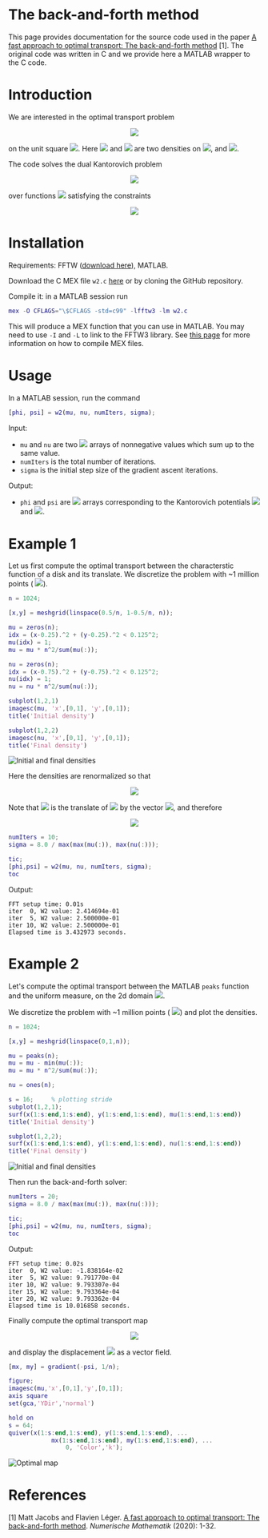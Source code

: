 

# The back-and-forth method

This page provides documentation for the source code used in the paper [A fast approach to optimal transport: The back-and-forth method](https://arxiv.org/pdf/1905.12154.pdf) [1]. The original code was written in C and we provide here a MATLAB wrapper to the C code.



# Introduction


We are interested in the optimal transport problem


<!-- $$
\displaystyle \frac 1 2 W_{\!2}^2(\mu,\!\nu)=\min_{T_{\#}\mu=\nu} \int_{\Omega} \frac 1 2 \lVert T(x)-x\rVert^2 \,\mu(x)dx,
$$ --> 

<div align="center"><img src="https://render.githubusercontent.com/render/math?math=%5Cdisplaystyle%20%5Cfrac%201%202%20W_%7B%5C!2%7D%5E2(%5Cmu%2C%5C!%5Cnu)%3D%5Cmin_%7BT_%7B%5C%23%7D%5Cmu%3D%5Cnu%7D%20%5Cint_%7B%5COmega%7D%20%5Cfrac%201%202%20%5ClVert%20T(x)-x%5CrVert%5E2%20%5C%2C%5Cmu(x)dx%2C"></div>


on the unit square <!-- $\Omega=[0,1]^2$ --> <img src="https://render.githubusercontent.com/render/math?math=%5COmega%3D%5B0%2C1%5D%5E2">. Here <!-- $\mu$ --> <img src="https://render.githubusercontent.com/render/math?math=%5Cmu"> and <!-- $\nu$ --> <img src="https://render.githubusercontent.com/render/math?math=%5Cnu"> are two densities on <!-- $\Omega$ --> <img src="https://render.githubusercontent.com/render/math?math=%5COmega">, and  <!-- $\lVert x-y\rVert^2=(x_1-y_1)^2+(x_2-y_2)^2$ --> <img src="https://render.githubusercontent.com/render/math?math=%5ClVert%20x-y%5CrVert%5E2%3D(x_1-y_1)%5E2%2B(x_2-y_2)%5E2">. 


The code solves the dual Kantorovich problem
<!-- $$
\max_{\phi,\psi} \int_{\Omega} \phi(y)\,\nu(y)dy + \int_{\Omega} \psi(x)\,\mu(x)dx,
$$ --> 

<div align="center"><img src="https://render.githubusercontent.com/render/math?math=%5Cdisplaystyle%20%5Cmax_%7B%5Cphi%2C%5Cpsi%7D%20%5Cint_%7B%5COmega%7D%20%5Cphi(y)%5C%2C%5Cnu(y)dy%20%2B%20%5Cint_%7B%5COmega%7D%20%5Cpsi(x)%5C%2C%5Cmu(x)dx%2C"></div>

over functions <!-- $\phi,\psi\colon\Omega\to\mathbb{R}$ --> <img src="https://render.githubusercontent.com/render/math?math=%5Cphi%2C%5Cpsi%5Ccolon%5COmega%5Cto%5Cmathbb%7BR%7D"> satisfying the constraints


<!-- $$
\displaystyle \phi(y)+\psi(x)\le \frac 1 2 \lVert x-y\rVert^2
$$ --> 

<div align="center"><img src="https://render.githubusercontent.com/render/math?math=%5Cdisplaystyle%20%5Cphi(y)%2B%5Cpsi(x)%5Cle%20%5Cfrac%201%202%20%5ClVert%20x-y%5CrVert%5E2."></div>

# Installation


Requirements: FFTW ([download here](http://www.fftw.org/)), MATLAB.

Download the C MEX file `w2.c` [here](lalala) or by cloning the GitHub repository.

Compile it: in a MATLAB session run
```matlab
mex -O CFLAGS="\$CFLAGS -std=c99" -lfftw3 -lm w2.c 
```
This will produce a MEX function that you can use in MATLAB. You may need to use `-I` and `-L` to link to the FFTW3 library. See [this page](https://www.mathworks.com/help/matlab/matlab_external/build-an-executable-mex-file.html) for more information on how to compile MEX files. 



# Usage

In a MATLAB session, run the command
```matlab
[phi, psi] = w2(mu, nu, numIters, sigma);
```

Input:

* `mu` and `nu` are two <!-- $N\times M$ --> <img src="https://render.githubusercontent.com/render/math?math=N%5Ctimes%20M"> arrays of nonnegative values which sum up to the same value.
* `numIters` is the total number of iterations.
* `sigma` is the initial step size of the gradient ascent iterations.

Output:

* `phi` and `psi` are <!-- $N\times M$ --> <img src="https://render.githubusercontent.com/render/math?math=N%5Ctimes%20M"> arrays corresponding to the Kantorovich potentials <!-- $\phi$ --> <img src="https://render.githubusercontent.com/render/math?math=%5Cphi"> and <!-- $\psi$ --> <img src="https://render.githubusercontent.com/render/math?math=%5Cpsi">. 



Example 1
=========
Let us first compute the optimal transport between the characterstic function of a disk and its translate. We discretize the problem with ~1 million points (<!-- $1024\times 1024$ --> <img src="https://render.githubusercontent.com/render/math?math=1024%5Ctimes%201024">).

```matlab
n = 1024;

[x,y] = meshgrid(linspace(0.5/n, 1-0.5/n, n));

mu = zeros(n);
idx = (x-0.25).^2 + (y-0.25).^2 < 0.125^2;
mu(idx) = 1;
mu = mu * n^2/sum(mu(:));

nu = zeros(n);
idx = (x-0.75).^2 + (y-0.75).^2 < 0.125^2;
nu(idx) = 1;
nu = nu * n^2/sum(nu(:));

subplot(1,2,1)
imagesc(mu, 'x',[0,1], 'y',[0,1]);
title('Initial density')

subplot(1,2,2)
imagesc(nu, 'x',[0,1], 'y',[0,1]);
title('Final density')    
```


![Initial and final densities](densities1.png)
	

Here the densities are renormalized so that 
<!-- $$
\displaystyle \int_\Omega\mu(x)dx=\int_\Omega\nu(x)dx=1.
$$ --> 

<div align="center"><img src="https://render.githubusercontent.com/render/math?math=%5Cdisplaystyle%20%5Cint_%5COmega%5Cmu(x)dx%3D%5Cint_%5COmega%5Cnu(x)dx%3D1."></div> 

Note that <!-- $\nu$ --> <img src="https://render.githubusercontent.com/render/math?math=%5Cnu">  is the translate of <!-- $\mu$ --> <img src="https://render.githubusercontent.com/render/math?math=%5Cmu"> by the vector <!-- $(1/2, 1/2)$ --> <img src="https://render.githubusercontent.com/render/math?math=(1%2F2%2C%201%2F2)">, and therefore 

<!-- $$
\displaystyle\frac 1 2 W_{\!2}^2(\mu,\!\nu)=\frac 1 4.
$$ --> 

<div align="center"><img src="https://render.githubusercontent.com/render/math?math=%5Cdisplaystyle%5Cfrac%201%202%20W_%7B%5C!2%7D%5E2(%5Cmu%2C%5C!%5Cnu)%3D%5Cfrac%201%204."></div>

```matlab
numIters = 10;
sigma = 8.0 / max(max(mu(:)), max(nu(:)));

tic;
[phi,psi] = w2(mu, nu, numIters, sigma);
toc
```

Output:

	FFT setup time: 0.01s
	iter  0, W2 value: 2.414694e-01
	iter  5, W2 value: 2.500000e-01
	iter 10, W2 value: 2.500000e-01
	Elapsed time is 3.432973 seconds.


# Example 2

Let's compute the optimal transport between the MATLAB `peaks` function and the uniform measure, on the 2d domain <!-- $[0,1]^2$ --> <img src="https://render.githubusercontent.com/render/math?math=%5B0%2C1%5D%5E2">.

We discretize the problem with ~1 million points (<!-- $1024\times 1024$ --> <img src="https://render.githubusercontent.com/render/math?math=1024%5Ctimes%201024">) and plot the densities.

```matlab
n = 1024;

[x,y] = meshgrid(linspace(0,1,n));

mu = peaks(n);
mu = mu - min(mu(:));
mu = mu * n^2/sum(mu(:));

nu = ones(n);

s = 16;     % plotting stride
subplot(1,2,1);
surf(x(1:s:end,1:s:end), y(1:s:end,1:s:end), mu(1:s:end,1:s:end))
title('Initial density')

subplot(1,2,2);
surf(x(1:s:end,1:s:end), y(1:s:end,1:s:end), nu(1:s:end,1:s:end))
title('Final density')
```
	
![Initial and final densities](matlab_densities.png)

Then run the back-and-forth solver:

```matlab
numIters = 20;
sigma = 8.0 / max(max(mu(:)), max(nu(:)));

tic;
[phi,psi] = w2(mu, nu, numIters, sigma);
toc
```
Output:

	FFT setup time: 0.02s
	iter  0, W2 value: -1.838164e-02
	iter  5, W2 value: 9.791770e-04
	iter 10, W2 value: 9.793307e-04
	iter 15, W2 value: 9.793364e-04
	iter 20, W2 value: 9.793362e-04
	Elapsed time is 10.016858 seconds.

Finally compute the optimal transport map 

<!-- $$
T(x)=x-\nabla\psi(x)
$$ --> 

<div align="center"><img src="https://render.githubusercontent.com/render/math?math=T(x)%3Dx-%5Cnabla%5Cpsi(x)"></div>

and display the displacement <!-- $m=-\nabla\psi$ --> <img src="https://render.githubusercontent.com/render/math?math=m%3D-%5Cnabla%5Cpsi"> as a vector field.

```matlab
[mx, my] = gradient(-psi, 1/n);

figure;
imagesc(mu,'x',[0,1],'y',[0,1]);
axis square
set(gca,'YDir','normal')

hold on
s = 64;
quiver(x(1:s:end,1:s:end), y(1:s:end,1:s:end), ...
            mx(1:s:end,1:s:end), my(1:s:end,1:s:end), ...
                0, 'Color','k');
```



![Optimal map](matlab_quiver.png)





# References


[1] Matt Jacobs and Flavien Léger. [A fast approach to optimal transport: The back-and-forth method](https://arxiv.org/pdf/1905.12154.pdf). *Numerische Mathematik* (2020): 1-32.




